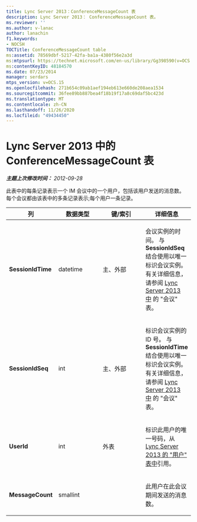 ```yaml
---
title: Lync Server 2013：ConferenceMessageCount 表
description: Lync Server 2013： ConferenceMessageCount 表。
ms.reviewer: ''
ms.author: v-lanac
author: lanachin
f1.keywords:
- NOCSH
TOCTitle: ConferenceMessageCount table
ms:assetid: 78569dbf-5217-42fa-ba1a-4380f56e2a3d
ms:mtpsurl: https://technet.microsoft.com/en-us/library/Gg398590(v=OCS.15)
ms:contentKeyID: 48184570
ms.date: 07/23/2014
manager: serdars
mtps_version: v=OCS.15
ms.openlocfilehash: 271b654c09ab1aef194eb613e660de208aea1534
ms.sourcegitcommit: 36fee89bb887bea4f18b19f17a8c69daf5bc423d
ms.translationtype: MT
ms.contentlocale: zh-CN
ms.lasthandoff: 11/26/2020
ms.locfileid: "49434450"
---
```

# <a name="conferencemessagecount-table-in-lync-server-2013"></a>Lync Server 2013 中的 ConferenceMessageCount 表

<div data-xmlns="http://www.w3.org/1999/xhtml">

<div class="topic" data-xmlns="http://www.w3.org/1999/xhtml" data-msxsl="urn:schemas-microsoft-com:xslt" data-cs="https://msdn.microsoft.com/">

<div data-asp="https://msdn2.microsoft.com/asp">



</div>

<div id="mainSection">

<div id="mainBody">

<span> </span>

_**主题上次修改时间：** 2012-09-28_

此表中的每条记录表示一个 IM 会议中的一个用户，包括该用户发送的消息数。 每个会议都由该表中的多条记录表示;每个用户一条记录。


<table>
<colgroup>
<col style="width: 25%" />
<col style="width: 25%" />
<col style="width: 25%" />
<col style="width: 25%" />
</colgroup>
<thead>
<tr class="header">
<th>列</th>
<th>数据类型</th>
<th>键/索引</th>
<th>详细信息</th>
</tr>
</thead>
<tbody>
<tr class="odd">
<td><p><strong>SessionIdTime</strong></p></td>
<td><p>datetime</p></td>
<td><p>主、外部</p></td>
<td><p>会议实例的时间。 与 <strong>SessionIdSeq</strong> 结合使用以唯一标识会议实例。 有关详细信息，请参阅 <a href="lync-server-2013-conferences-table.md">Lync Server 2013 中</a> 的 "会议" 表。</p></td>
</tr>
<tr class="even">
<td><p><strong>SessionIdSeq</strong></p></td>
<td><p>int</p></td>
<td><p>主、外部</p></td>
<td><p>标识会议实例的 ID 号。 与 <strong>SessionIdTime</strong> 结合使用以唯一标识会议实例。 有关详细信息，请参阅 <a href="lync-server-2013-conferences-table.md">Lync Server 2013 中</a> 的 "会议" 表。</p></td>
</tr>
<tr class="odd">
<td><p><strong>UserId</strong></p></td>
<td><p>int</p></td>
<td><p>外表</p></td>
<td><p>标识此用户的唯一号码，从 <a href="lync-server-2013-users-table.md">Lync Server 2013 的 "用户" 表中</a>引用。</p></td>
</tr>
<tr class="even">
<td><p><strong>MessageCount</strong></p></td>
<td><p>smallint</p></td>
<td><p> </p></td>
<td><p>此用户在此会议期间发送的消息数。</p></td>
</tr>
</tbody>
</table>


</div>

<span> </span>

</div>

</div>

</div>

